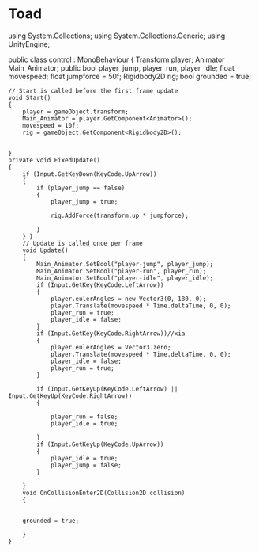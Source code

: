 # Toad
using System.Collections;
using System.Collections.Generic;
using UnityEngine;

public class control : MonoBehaviour
{
    Transform player;
    Animator Main_Animator;
    public bool player_jump, player_run, player_idle;
    float movespeed;
    float jumpforce = 50f;
    Rigidbody2D rig;
     bool grounded = true;

    // Start is called before the first frame update
    void Start()
    {
        player = gameObject.transform;
        Main_Animator = player.GetComponent<Animator>();
        movespeed = 10f;
        rig = gameObject.GetComponent<Rigidbody2D>();


    }
    private void FixedUpdate()
    {
        if (Input.GetKeyDown(KeyCode.UpArrow))
        {
            if (player_jump == false)
            {
                player_jump = true;

                rig.AddForce(transform.up * jumpforce);

            }
        } }
        // Update is called once per frame
        void Update()
        {
            Main_Animator.SetBool("player-jump", player_jump);
            Main_Animator.SetBool("player-run", player_run);
            Main_Animator.SetBool("player-idle", player_idle);
            if (Input.GetKey(KeyCode.LeftArrow))
            {
                player.eulerAngles = new Vector3(0, 180, 0);
                player.Translate(movespeed * Time.deltaTime, 0, 0);
                player_run = true;
                player_idle = false;
            }
            if (Input.GetKey(KeyCode.RightArrow))//xia
            {
                player.eulerAngles = Vector3.zero;
                player.Translate(movespeed * Time.deltaTime, 0, 0);
                player_idle = false;
                player_run = true;
            }

            if (Input.GetKeyUp(KeyCode.LeftArrow) || Input.GetKeyUp(KeyCode.RightArrow))
            {

                player_run = false;
                player_idle = true;

            }
            if (Input.GetKeyUp(KeyCode.UpArrow))
            {
                player_idle = true;
                player_jump = false;
            }

        }
        void OnCollisionEnter2D(Collision2D collision)
        {


        grounded = true;

        }
    }


